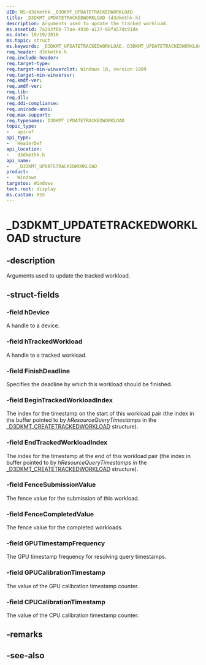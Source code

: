 ```yaml
---
UID: NS:d3dkmthk._D3DKMT_UPDATETRACKEDWORKLOAD
title: _D3DKMT_UPDATETRACKEDWORKLOAD (d3dkmthk.h)
description: Arguments used to update the tracked workload.
ms.assetid: 7a3a3f6b-77a4-493b-a137-68fa57dc91de
ms.date: 10/19/2018
ms.topic: struct
ms.keywords: _D3DKMT_UPDATETRACKEDWORKLOAD, D3DKMT_UPDATETRACKEDWORKLOAD, 
req.header: d3dkmthk.h
req.include-header:
req.target-type:
req.target-min-winverclnt: Windows 10, version 1809
req.target-min-winversvr:
req.kmdf-ver:
req.umdf-ver:
req.lib:
req.dll:
req.ddi-compliance:
req.unicode-ansi:
req.max-support:
req.typenames: D3DKMT_UPDATETRACKEDWORKLOAD
topic_type: 
-	apiref
api_type: 
-	HeaderDef
api_location: 
-	d3dkmthk.h
api_name: 
-	_D3DKMT_UPDATETRACKEDWORKLOAD
product:
-	Windows
targetos: Windows
tech.root: display
ms.custom: RS5
---
```


# _D3DKMT_UPDATETRACKEDWORKLOAD structure

## -description

Arguments used to update the tracked workload.

## -struct-fields

### -field hDevice

A handle to a device.

### -field hTrackedWorkload

A handle to a tracked workload.

### -field FinishDeadline

Specifies the deadline by which this workload should be finished.

### -field BeginTrackedWorkloadIndex

The index for the timestamp on the start of this workload pair (the index in the buffer pointed to by *hResourceQueryTimestamps* in the [_D3DKMT_CREATETRACKEDWORKLOAD](ns-d3dkmthk-_d3dkmt_createtrackedworkload.md) structure).

### -field EndTrackedWorkloadIndex

The index for the timestamp at the end of this workload pair (the index in buffer pointed to by *hResourceQueryTimestamps* in the [_D3DKMT_CREATETRACKEDWORKLOAD](ns-d3dkmthk-_d3dkmt_createtrackedworkload.md) structure).

### -field FenceSubmissionValue

The fence value for the submission of this workload.

### -field FenceCompletedValue

The fence value for the completed workloads.

### -field GPUTimestampFrequency

The GPU timestamp frequency for resolving query timestamps.

### -field GPUCalibrationTimestamp

The value of the GPU calibration timestamp counter.

### -field CPUCalibrationTimestamp
 
The value of the CPU calibration timestamp counter.

## -remarks

## -see-also
